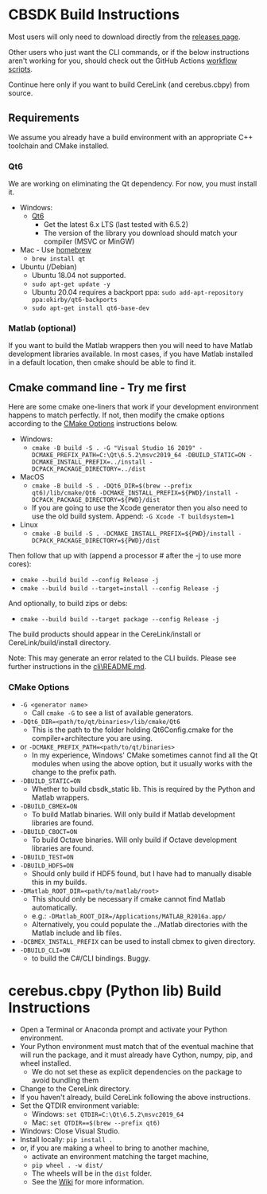 # CBSDK Build Instructions

Most users will only need to download directly from the [releases page](https://github.com/CerebusOSS/CereLink/releases).

Other users who just want the CLI commands, or if the below instructions aren't working for you, should check out the GitHub Actions [workflow scripts](https://github.com/CerebusOSS/CereLink/blob/master/.github/workflows/build_cbsdk.yml).

Continue here only if you want to build CereLink (and cerebus.cbpy) from source.

## Requirements

We assume you already have a build environment with an appropriate C++ toolchain and CMake installed.

### Qt6

We are working on eliminating the Qt dependency. For now, you must install it.

* Windows:
  * [Qt6](https://www.qt.io/download-open-source/)
    * Get the latest 6.x LTS (last tested with 6.5.2)
    * The version of the library you download should match your compiler (MSVC or MinGW)
* Mac - Use [homebrew](https://brew.sh/)
  * `brew install qt`
* Ubuntu (/Debian)
  * Ubuntu 18.04 not supported.
  * `sudo apt-get update -y` 
  * Ubuntu 20.04 requires a backport ppa: `sudo add-apt-repository ppa:okirby/qt6-backports`
  * `sudo apt-get install qt6-base-dev`

### Matlab (optional)

If you want to build the Matlab wrappers then you will need to have Matlab development libraries available. In most cases, if you have Matlab installed in a default location, then cmake should be able to find it.

## Cmake command line - Try me first

Here are some cmake one-liners that work if your development environment happens to match perfectly. If not, then modify the cmake options according to the [CMake Options](#cmake-options) instructions below.

* Windows:
    * `cmake -B build -S . -G "Visual Studio 16 2019" -DCMAKE_PREFIX_PATH=C:\Qt\6.5.2\msvc2019_64 -DBUILD_STATIC=ON -DCMAKE_INSTALL_PREFIX=../install -DCPACK_PACKAGE_DIRECTORY=../dist`
* MacOS
    * `cmake -B build -S . -DQt6_DIR=$(brew --prefix qt6)/lib/cmake/Qt6 -DCMAKE_INSTALL_PREFIX=${PWD}/install -DCPACK_PACKAGE_DIRECTORY=${PWD}/dist`
    * If you are going to use the Xcode generator then you also need to use the old build system. Append: `-G Xcode -T buildsystem=1`
* Linux
    * `cmake -B build -S . -DCMAKE_INSTALL_PREFIX=${PWD}/install -DCPACK_PACKAGE_DIRECTORY=${PWD}/dist`

Then follow that up with (append a processor # after the -j to use more cores):
* `cmake --build build --config Release -j`
* `cmake --build build --target=install --config Release -j`

And optionally, to build zips or debs:
* `cmake --build build --target package --config Release -j`

The build products should appear in the CereLink/install or CereLink/build/install directory.

Note: This may generate an error related to the CLI builds. Please see further instructions in the [cli\README.md](./cli/README.md).

### CMake Options

* `-G <generator name>`
    * Call `cmake -G` to see a list of available generators.
* `-DQt6_DIR=<path/to/qt/binaries>/lib/cmake/Qt6`
    * This is the path to the folder holding Qt6Config.cmake for the compiler+architecture you are using.
* or `-DCMAKE_PREFIX_PATH=<path/to/qt/binaries>`
    * In my experience, Windows' CMake sometimes cannot find all the Qt modules when using the above option, but it usually works with the change to the prefix path.
* `-DBUILD_STATIC=ON`
    * Whether to build cbsdk_static lib. This is required by the Python and Matlab wrappers.
* `-DBUILD_CBMEX=ON`
    * To build Matlab binaries. Will only build if Matlab development libraries are found.
* `-DBUILD_CBOCT=ON`
    * To build Octave binaries. Will only build if Octave development libraries are found.
* `-DBUILD_TEST=ON`
* `-DBUILD_HDF5=ON`
    * Should only build if HDF5 found, but I have had to manually disable this in my builds.
* `-DMatlab_ROOT_DIR=<path/to/matlab/root>`
    * This should only be necessary if cmake cannot find Matlab automatically.
    * e.g.: `-DMatlab_ROOT_DIR=/Applications/MATLAB_R2016a.app/`
    * Alternatively, you could populate the ../Matlab directories with the Matlab include and lib files.
* `-DCBMEX_INSTALL_PREFIX` can be used to install cbmex to given directory.
* `-DBUILD_CLI=ON`
    * to build the C#/CLI bindings. Buggy.

# cerebus.cbpy (Python lib) Build Instructions

* Open a Terminal or Anaconda prompt and activate your Python environment.
* Your Python environment must match that of the eventual machine that will run the package, and it must already have Cython, numpy, pip, and wheel installed.
  * We do not set these as explicit dependencies on the package to avoid bundling them 
* Change to the CereLink directory.
* If you haven't already, build CereLink following the above instructions.
* Set the QTDIR environment variable:
  * Windows: `set QTDIR=C:\Qt\6.5.2\msvc2019_64`
  * Mac: `set QTDIR==$(brew --prefix qt6)`
* Windows: Close Visual Studio.
* Install locally: `pip install .`
* or, if you are making a wheel to bring to another machine,
  * activate an environment matching the target machine,
  * `pip wheel . -w dist/`
  * The wheels will be in the `dist` folder.
  * See the [Wiki](https://github.com/CerebusOSS/CereLink/wiki/cerebus.cbpy) for more information.
